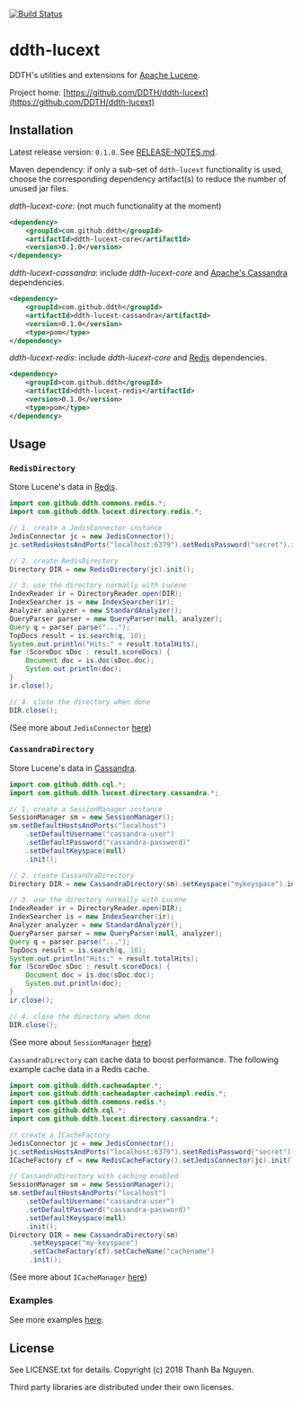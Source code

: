 [![Build Status](https://travis-ci.org/DDTH/ddth-lucext.svg?branch=master)](https://travis-ci.org/DDTH/ddth-lucext)

# ddth-lucext

DDTH's utilities and extensions for [Apache Lucene](http://lucene.apache.org).

Project home:
[https://github.com/DDTH/ddth-lucext](https://github.com/DDTH/ddth-lucext)


## Installation

Latest release version: `0.1.0`. See [RELEASE-NOTES.md](RELEASE-NOTES.md).

Maven dependency: if only a sub-set of `ddth-lucext` functionality is used, choose the corresponding
dependency artifact(s) to reduce the number of unused jar files.

*ddth-lucext-core*: (not much functionality at the moment)

```xml
<dependency>
	<groupId>com.github.ddth</groupId>
	<artifactId>ddth-lucext-core</artifactId>
	<version>0.1.0</version>
</dependency>
```

*ddth-lucext-cassandra*: include *ddth-lucext-core* and [Apache's Cassandra](http://cassandra.apache.org) dependencies.

```xml
<dependency>
    <groupId>com.github.ddth</groupId>
    <artifactId>ddth-lucext-cassandra</artifactId>
    <version>0.1.0</version>
    <type>pom</type>
</dependency>
```

*ddth-lucext-redis*: include *ddth-lucext-core* and [Redis](https://redis.io) dependencies.

```xml
<dependency>
    <groupId>com.github.ddth</groupId>
    <artifactId>ddth-lucext-redis</artifactId>
    <version>0.1.0</version>
    <type>pom</type>
</dependency>
```


## Usage

### `RedisDirectory`

Store Lucene's data in [Redis](https://redis.io).

```java
import com.github.ddth.commons.redis.*;
import com.github.ddth.lucext.directory.redis.*;

// 1. create a JedisConnector instance
JedisConnector jc = new JedisConnector();
jc.setRedisHostsAndPorts("localhost:6379").setRedisPassword("secret").init();

// 2. create RedisDirectory
Directory DIR = new RedisDirectory(jc).init();

// 3. use the directory normally with Lucene
IndexReader ir = DirectoryReader.open(DIR);
IndexSearcher is = new IndexSearcher(ir);
Analyzer analyzer = new StandardAnalyzer();
QueryParser parser = new QueryParser(null, analyzer);
Query q = parser.parse("...");
TopDocs result = is.search(q, 10);
System.out.println("Hits:" + result.totalHits);
for (ScoreDoc sDoc : result.scoreDocs) {
    Document doc = is.doc(sDoc.doc);
    System.out.println(doc);
}
ir.close();

// 4. close the directory when done
DIR.close();
```

(See more about `JedisConnector` [here](https://github.com/DDTH/ddth-commons/blob/master/ddth-commons-core/src/main/java/com/github/ddth/commons/redis/README.md))

### `CassandraDirectory`

Store Lucene's data in [Cassandra](http://cassandra.apache.org).

```java
import com.github.ddth.cql.*;
import com.github.ddth.lucext.directory.cassandra.*;

// 1. create a SessionManager instance
SessionManager sm = new SessionManager();
sm.setDefaultHostsAndPorts("localhost")
    .setDefaultUsername("cassandra-user")
    .setDefaultPassword("cassandra-password)"
    .setDefaultKeyspace(null)
    .init();

// 2. create CassandraDirectory
Directory DIR = new CassandraDirectory(sm).setKeyspace("mykeyspace").init();

// 3. use the directory normally with Lucene
IndexReader ir = DirectoryReader.open(DIR);
IndexSearcher is = new IndexSearcher(ir);
Analyzer analyzer = new StandardAnalyzer();
QueryParser parser = new QueryParser(null, analyzer);
Query q = parser.parse("...");
TopDocs result = is.search(q, 10);
System.out.println("Hits:" + result.totalHits);
for (ScoreDoc sDoc : result.scoreDocs) {
    Document doc = is.doc(sDoc.doc);
    System.out.println(doc);
}
ir.close();

// 4. close the directory when done
DIR.close();
```

(See more about `SessionManager` [here](https://github.com/DDTH/ddth-cql-utils))

`CassandraDirectory` can cache data to boost performance. The following example cache data in a Redis cache.

```java
import com.github.ddth.cacheadapter.*;
import com.github.ddth.cacheadapter.cacheimpl.redis.*;
import com.github.ddth.commons.redis.*;
import com.github.ddth.cql.*;
import com.github.ddth.lucext.directory.cassandra.*;

// create a ICacheFactory
JedisConnector jc = new JedisConnector();
jc.setRedisHostsAndPorts("localhost:6379").seetRedisPassword("secret").init();
ICacheFactory cf = new RedisCacheFactory().setJedisConnector(jc).init();

// CassandraDirectory with caching enabled
SessionManager sm = new SessionManager();
sm.setDefaultHostsAndPorts("localhost")
    .setDefaultUsername("cassandra-user")
    .setDefaultPassword("cassandra-password)"
    .setDefaultKeyspace(null)
    .init();
Directory DIR = new CassandraDirectory(sm)
     .setKeyspace("my-keyspace")
     .setCacheFactory(cf).setCacheName("cachename")
     .init();
```

(See more about `ICacheManager` [here](https://github.com/DDTH/ddth-cache-adapter))


### Examples

See more examples [here](./ddth-lucext-core/src/test/java/com/github/ddth/lucext/qnd).

## License

See LICENSE.txt for details. Copyright (c) 2018 Thanh Ba Nguyen.

Third party libraries are distributed under their own licenses.
